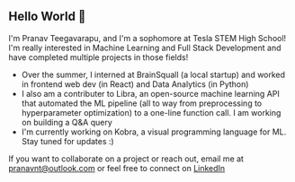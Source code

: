 ## Hello World 👋

I'm Pranav Teegavarapu, and I'm a sophomore at Tesla STEM High School! I'm really interested in Machine Learning and Full Stack Development and have completed multiple projects in those fields! 
<ul>
  <li>Over the summer, I interned at BrainSquall (a local startup) and worked in frontend web dev (in React) and Data Analytics (in Python)</li>
  <li>I also am a contributer to Libra, an open-source machine learning API that automated the ML pipeline (all to way from preprocessing to hyperparameter optimization) to a one-line function call. I am working on building a Q&A query</li>
  <li>I'm currently working on Kobra, a visual programming language for ML. Stay tuned for updates :)</li>
</ul>

If you want to collaborate on a project or reach out, email me at pranavnt@outlook.com or feel free to connect on [LinkedIn](https://www.linkedin.com/in/pranavnt)
